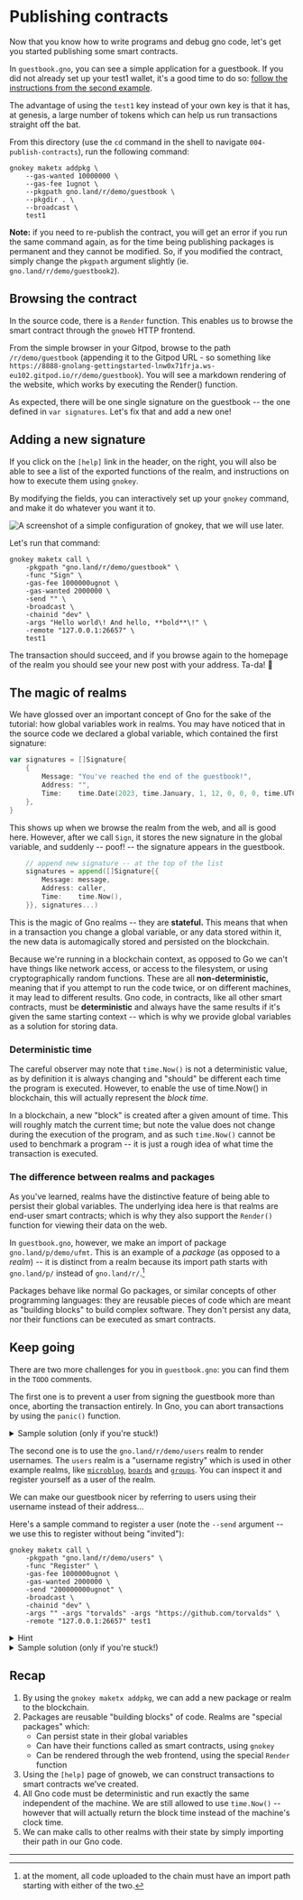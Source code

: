 # Publishing contracts

Now that you know how to write programs and debug gno code, let's get you started
publishing some smart contracts.

In `guestbook.gno`, you can see a simple application for a guestbook. If you did
not already set up your test1 wallet, it's a good time to do so: [follow
the instructions from the second example](../002-gnokey/README.md).

The advantage of using the `test1` key instead of your own key is that it has,
at genesis, a large number of tokens which can help us run transactions straight
off the bat.

From this directory (use the `cd` command in the shell to navigate
`004-publish-contracts`), run the following command:

```
gnokey maketx addpkg \
	--gas-wanted 10000000 \
	--gas-fee 1ugnot \
	--pkgpath gno.land/r/demo/guestbook \
	--pkgdir . \
	--broadcast \
	test1
```

**Note:** if you need to re-publish the contract, you will get an error if you
run the same command again, as for the time being publishing packages is
permanent and they cannot be modified. So, if you modified the contract, simply
change the `pkgpath` argument slightly (ie. `gno.land/r/demo/guestbook2`).

## Browsing the contract

In the source code, there is a `Render` function. This enables us to browse the
smart contract through the `gnoweb` HTTP frontend.

From the simple browser in your Gitpod, browse to the path `/r/demo/guestbook`
(appending it to the Gitpod URL - so something like
`https://8888-gnolang-gettingstarted-lnw0x71frja.ws-eu102.gitpod.io/r/demo/guestbook`).
You will see a markdown rendering of the website, which works by executing the Render()
function.

As expected, there will be one single signature on the guestbook -- the one
defined in `var signatures`. Let's fix that and add a new one!

## Adding a new signature

If you click on the `[help]` link in the header, on the right, you
will also be able to see a list of the exported functions of the realm, and
instructions on how to execute them using `gnokey`.

By modifying the fields, you can interactively set up your `gnokey` command, and
make it do whatever you want it to.

![A screenshot of a simple configuration of gnokey, that we will use
later.](./screenshot.png)

Let's run that command:

```
gnokey maketx call \
	-pkgpath "gno.land/r/demo/guestbook" \
	-func "Sign" \
	-gas-fee 1000000ugnot \
	-gas-wanted 2000000 \
	-send "" \
	-broadcast \
	-chainid "dev" \
	-args "Hello world\! And hello, **bold**\!" \
	-remote "127.0.0.1:26657" \
	test1
```

The transaction should succeed, and if you browse again to the homepage of the
realm you should see your new post with your address. Ta-da! :tada:

## The magic of realms

We have glossed over an important concept of Gno for the sake of the tutorial:
how global variables work in realms. You may have noticed that in the source
code we declared a global variable, which contained the first signature:

```go
var signatures = []Signature{
	{
		Message: "You've reached the end of the guestbook!",
		Address: "",
		Time:    time.Date(2023, time.January, 1, 12, 0, 0, 0, time.UTC),
	},
}
```

This shows up when we browse the realm from the web, and all is good here.
However, after we call `Sign`, it stores the new signature in the global
variable, and suddenly -- poof! -- the signature appears in the guestbook.

```go
	// append new signature -- at the top of the list
	signatures = append([]Signature{{
		Message: message,
		Address: caller,
		Time:    time.Now(),
	}}, signatures...)
```

This is the magic of Gno realms -- they are **stateful.** This means that when
in a transaction you change a global variable, or any data stored within it, the
new data is automagically stored and persisted on the blockchain.

Because we're running in a blockchain context, as opposed to Go we can't have
things like network access, or access to the filesystem, or using
cryptographically random functions. These are all **non-deterministic,** meaning
that if you attempt to run the code twice, or on different machines, it may lead
to different results. Gno code, in contracts, like all other smart contracts,
must be **deterministic** and always have the same results if it's given the
same starting context -- which is why we provide global variables as a solution
for storing data.

### Deterministic time

The careful observer may note that `time.Now()` is not a deterministic value, as by
definition it is always changing and "should" be different each time the program
is executed. However, to enable the use of time.Now() in blockchain, this will
actually represent the _block time_.

In a blockchain, a new "block" is created after a given amount of time. This
will roughly match the current time; but note the value does not change during
the execution of the program, and as such `time.Now()` cannot be used to
benchmark a program -- it is just a rough idea of what time the transaction is
executed.

### The difference between realms and packages

As you've learned, realms have the distinctive feature of being able to persist
their global variables. The underlying idea here is that realms are end-user
smart contracts; which is why they also support the `Render()` function for
viewing their data on the web.

In `guestbook.gno`, however, we make an import of package
`gno.land/p/demo/ufmt`. This is an example of a _package_ (as opposed to a
_realm_) -- it is distinct from a realm because its import path starts with
`gno.land/p/` instead of `gno.land/r/`.[^1]

Packages behave like normal Go packages, or similar concepts of other
programming languages: they are reusable pieces of code which are meant as
"building blocks" to build complex software. They don't persist any data, nor
their functions can be executed as smart contracts.

## Keep going

There are two more challenges for you in `guestbook.gno`: you can find them in
the `TODO` comments.

The first one is to prevent a user from signing the guestbook more than once,
aborting the transaction entirely. In Gno, you can abort transactions by using
the `panic()` function.

<details>
	<summary>Sample solution (only if you're stuck!)</summary>

```go
for _, sig := range signatures {
	if sig.Address == caller {
		panic("you have already signed the guestbook!")
	}
}
```

</details>

The second one is to use the `gno.land/r/demo/users` realm to render usernames.
The `users` realm is a "username registry" which is used in
other example realms, like [`microblog`](https://github.com/gnolang/gno/tree/master/examples/gno.land/p/demo/microblog),
[`boards`](https://github.com/gnolang/gno/tree/master/examples/gno.land/p/demo/boards)
and [`groups`](https://github.com/gnolang/gno/tree/master/examples/gno.land/p/demo/groups).
You can inspect it and register yourself as a user of the realm.

We can make our guestbook nicer by referring to users using their username
instead of their address...

Here's a sample command to register a user (note the `--send` argument -- we use
this to register without being "invited"):

```
gnokey maketx call \
	-pkgpath "gno.land/r/demo/users" \
	-func "Register" \
	-gas-fee 1000000ugnot \
	-gas-wanted 2000000 \
	-send "200000000ugnot" \
	-broadcast \
	-chainid "dev" \
	-args "" -args "torvalds" -args "https://github.com/torvalds" \
	-remote "127.0.0.1:26657" test1
```

<details>
	<summary>Hint</summary>

To call other realms in Gno, we simply have to import them at the top of the
file in the `import` statement. After doing that, you can use the function
`users.GetUserByAddress` to see if there is a matching User.

</details>

<details>
	<summary>Sample solution (only if you're stuck!)</summary>

```go
// add import: "gno.land/r/demo/users"

func Render(string) string {
	b := new(strings.Builder)
	// gnoweb, which is the HTTP frontend we're using, will render the content we
	// pass to it as markdown.
	b.WriteString("# Guestbook\n\n")
	for _, sig := range signatures {
		a := string(sig.Address)
		if a == "" {
			a = "anonymous coward"
		} else if u := users.GetUserByAddress(sig.Address); u != nil {
			a = ufmt.Sprintf("[@%s](/r/demo/users:%s)",
				u.Name(), u.Name())
		}
		// We currently don't have a full fmt package; we have "ufmt" to do basic formatting.
		// See `gno doc ufmt` for more information.
		//
		// If you are unfamiliar with Go time formatting, it is done by writing the way you'd
		// format a reference time. See `gno doc time.Layout` for more information.
		b.WriteString(ufmt.Sprintf(
			"%s\n\n_written by %s at %s_\n\n----\n\n",
			sig.Message, a, sig.Time.Format("2006-01-02"),
		))
	}
	return b.String()
}
```

</details>

## Recap

1. By using the `gnokey maketx addpkg`, we can add a new package or realm to the
   blockchain.
2. Packages are reusable "building blocks" of code. Realms are "special
   packages" which:
   - Can persist state in their global variables
   - Can have their functions called as smart contracts, using `gnokey`
   - Can be rendered through the web frontend, using the special `Render` function
3. Using the `[help]` page of gnoweb, we can construct transactions to smart
   contracts we've created.
4. All Gno code must be deterministic and run exactly the same independent of
   the machine. We are still allowed to use `time.Now()` -- however that will
   actually return the block time instead of the machine's clock time.
5. We can make calls to other realms with their state by simply importing their
   path in our Gno code.

-----

[^1]: at the moment, all code uploaded to the chain must have an import path starting with either of the two.
